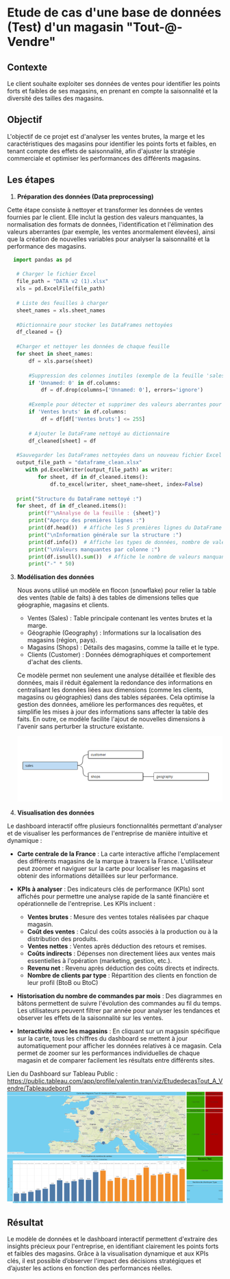 
# Etude de cas d'une base de données (Test) d'un magasin "Tout-@-Vendre"

## Contexte

Le client souhaite exploiter ses données de ventes pour identifier les points forts et faibles de ses magasins, en prenant en compte la saisonnalité et la diversité des tailles des magasins.


## Objectif

L'objectif de ce projet est d'analyser les ventes brutes, la marge et les caractéristiques des magasins pour identifier les points forts et faibles, en tenant compte des effets de saisonnalité, afin d'ajuster la stratégie commerciale et optimiser les performances des différents magasins.

## Les étapes


1. **Préparation des données (Data preprocessing)**
   
Cette étape consiste à nettoyer et transformer les données de ventes fournies par le client. Elle inclut la gestion des valeurs manquantes, la normalisation des formats de données, l'identification et l'élimination des valeurs aberrantes (par exemple, les ventes anormalement élevées), ainsi que la création de nouvelles variables pour analyser la saisonnalité et la performance des magasins.

  
   ```python
     import pandas as pd

      # Charger le fichier Excel
      file_path = "DATA v2 (1).xlsx"
      xls = pd.ExcelFile(file_path)

      # Liste des feuilles à charger
      sheet_names = xls.sheet_names

      #Dictionnaire pour stocker les DataFrames nettoyées
      df_cleaned = {}

      #Charger et nettoyer les données de chaque feuille
      for sheet in sheet_names:
          df = xls.parse(sheet)
    
          #Suppression des colonnes inutiles (exemple de la feuille 'sales')
          if 'Unnamed: 0' in df.columns:
              df = df.drop(columns=['Unnamed: 0'], errors='ignore')

          #Exemple pour détecter et supprimer des valeurs aberrantes pour la colonne 'Ventes bruts'
          if 'Ventes bruts' in df.columns:
              df = df[df['Ventes bruts'] <= 255]

          # Ajouter le DataFrame nettoyé au dictionnaire
          df_cleaned[sheet] = df
     
      #Sauvegarder les DataFrames nettoyées dans un nouveau fichier Excel
      output_file_path = "dataframe_clean.xlsx"
         with pd.ExcelWriter(output_file_path) as writer:
             for sheet, df in df_cleaned.items():
                 df.to_excel(writer, sheet_name=sheet, index=False)

      print("Structure du DataFrame nettoyé :")
      for sheet, df in df_cleaned.items():
          print(f"\nAnalyse de la feuille : {sheet}")
          print("Aperçu des premières lignes :")
          print(df.head())  # Affiche les 5 premières lignes du DataFrame
          print("\nInformation générale sur la structure :")
          print(df.info())  # Affiche les types de données, nombre de valeurs non-nulles, etc.
          print("\nValeurs manquantes par colonne :")
          print(df.isnull().sum())  # Affiche le nombre de valeurs manquantes par colonne
          print("-" * 50)
   ```




3. **Modélisation des données**
   
   Nous avons utilisé un modèle en flocon (snowflake) pour relier la table des ventes (table de faits) à des tables de dimensions telles que géographie, magasins et clients.

     - Ventes (Sales) : Table principale contenant les ventes brutes et la marge.
     - Géographie (Geography) : Informations sur la localisation des magasins (région, pays).
     - Magasins (Shops) : Détails des magasins, comme la taille et le type.
     - Clients (Customer) : Données démographiques et comportement d'achat des clients.
      
   
      Ce modèle permet non seulement une analyse détaillée et flexible des données, mais il réduit également la redondance des informations en centralisant les données liées aux dimensions (comme les clients, magasins ou géographies) dans des tables séparées. Cela optimise la gestion des données, améliore les performances des requêtes, et simplifie les mises à jour des    informations sans affecter la table des faits. En outre, ce modèle facilite l'ajout de nouvelles dimensions à l'avenir sans perturber la structure existante.
  

   ![modélisation flocon](images/Modele_en_flocon.png)



4. **Visualisation des données**


Le dashboard interactif offre plusieurs fonctionnalités permettant d'analyser et de visualiser les performances de l'entreprise de manière intuitive et dynamique :


- **Carte centrale de la France** : La carte interactive affiche l'emplacement des différents magasins de la marque à travers la France. L'utilisateur peut zoomer et naviguer sur la carte pour localiser les magasins et obtenir des informations détaillées sur leur performance.

- **KPIs à analyser** : Des indicateurs clés de performance (KPIs) sont affichés pour permettre une analyse rapide de la santé financière et opérationnelle de l'entreprise. Les KPIs incluent :
  - **Ventes brutes** : Mesure des ventes totales réalisées par chaque magasin.
  - **Coût des ventes** : Calcul des coûts associés à la production ou à la distribution des produits.
  - **Ventes nettes** : Ventes après déduction des retours et remises.
  - **Coûts indirects** : Dépenses non directement liées aux ventes mais essentielles à l'opération (marketing, gestion, etc.).
  - **Revenu net** : Revenu après déduction des coûts directs et indirects.
  - **Nombre de clients par type** : Répartition des clients en fonction de leur profil (BtoB ou BtoC)

- **Historisation du nombre de commandes par mois** : Des diagrammes en bâtons permettent de suivre l'évolution des commandes au fil du temps. Les utilisateurs peuvent filtrer par année pour analyser les tendances et observer les effets de la saisonnalité sur les ventes.

- **Interactivité avec les magasins** : En cliquant sur un magasin spécifique sur la carte, tous les chiffres du dashboard se mettent à jour automatiquement pour afficher les données relatives à ce magasin. Cela permet de zoomer sur les performances individuelles de chaque magasin et de comparer facilement les résultats entre différents sites.

Lien du Dashboard sur Tableau Public : https://public.tableau.com/app/profile/valentin.tran/viz/EtudedecasTout_A_Vendre/Tableaudebord1
   ![Dashboard](images/Dashboard.png)

## Résultat

Le modèle de données et le dashboard interactif permettent d'extraire des insights précieux pour l'entreprise, en identifiant clairement les points forts et faibles des magasins. Grâce à la visualisation dynamique et aux KPIs clés, il est possible d’observer l'impact des décisions stratégiques et d’ajuster les actions en fonction des performances réelles.
